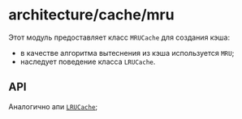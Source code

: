 # architecture/cache/mru

Этот модуль предоставляет класс `MRUCache` для создания кэша:
  - в качестве алгоритма вытеснения из кэша используется `MRU`;
  - наследует поведение класса `LRUCache`.

## API

Аналогично апи [`LRUCache`](../lru#readme);